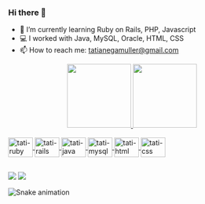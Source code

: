### Hi there 👋



- 🌱 I’m currently learning Ruby on Rails, PHP, Javascript
- 💻  I worked with Java, MySQL, Oracle, HTML, CSS
- 📫 How to reach me: tatianegamuller@gmail.com

<div align="center">
  <a href="https://github.com/tatimuller">
  <img height="130em" src="https://github-readme-stats.vercel.app/api?username=tatimuller&show_icons=true&theme=onedark&include_all_commits=true&count_private=true"/>
  <img height="130em" src="https://github-readme-stats.vercel.app/api/top-langs/?username=tatimuller&layout=compact&langs_count=7&theme=onedark"/>
</div>
<div style="display: inline_block"><br>
  <img align="center" alt="tati-ruby" height="40" width="50" src="https://cdn.jsdelivr.net/gh/devicons/devicon/icons/ruby/ruby-original.svg" />
  <img align="center" alt="tati-rails" height="40" width="50" src="https://cdn.jsdelivr.net/gh/devicons/devicon/icons/rails/rails-original-wordmark.svg" />
  
  <img align="center" alt="tati-java" height="40" width="50" src="https://cdn.jsdelivr.net/gh/devicons/devicon/icons/java/java-original.svg" />
  <img align="center" alt="tati-mysql" height="40" width="50" src="https://cdn.jsdelivr.net/gh/devicons/devicon/icons/mysql/mysql-original.svg" /> 
  <img align="center" alt="tati-html" height="40" width="50" src="https://cdn.jsdelivr.net/gh/devicons/devicon/icons/html5/html5-original.svg" />
  <img align="center" alt="tati-css" height="40" width="50" src="https://cdn.jsdelivr.net/gh/devicons/devicon/icons/css3/css3-original.svg" /> 
 
</div>
   
  
  ##
  
 <div> 

  <a href = "mailto:tatianegamulle@gmail.com"><img src="https://img.shields.io/badge/-Gmail-%23333?style=for-the-badge&logo=gmail&logoColor=white" target="_blank"></a>
  <a href="https://www.linkedin.com/in/tatiane-g-alvarenga-müller-0029a9119" target="_blank"><img src="https://img.shields.io/badge/-LinkedIn-%230077B5?style=for-the-badge&logo=linkedin&logoColor=white" target="_blank"></a> 
 
  ![Snake animation](https://github.com/tatimuller/tatimuller/blob/output/github-contribution-grid-snake.svg)
 
</div>
